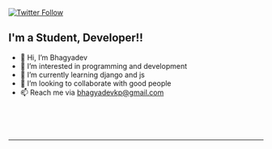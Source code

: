 

<!-- [![Website](https://img.shields.io/website?label=Bhagyadev10.com&style=for-the-badge&url=https%3A%2F%2Fcodestackr.com)](https://codestackr.com) -->
[![Twitter Follow](https://img.shields.io/twitter/follow/Bhagyadev10?color=1DA1F2&logo=twitter&style=for-the-badge)](https://twitter.com/intent/follow?original_referer=https%3A%2F%2Fgithub.com%2FBhagyadev&screen_name=Bhagyadev10)

## I'm a Student, Developer!!

- 👋 Hi, I’m Bhagyadev
- 👀 I’m interested in programming and development
- 🌱 I’m currently learning django and js
- 💞️ I’m looking to collaborate with good people
- 📫 Reach me via bhagyadevkp@gmail.com

<!-- ### Connect with me:

[<img align="left" alt="Dev.com" width="22px" src="https://raw.githubusercontent.com/iconic/open-iconic/master/svg/globe.svg" />][website]
[<img align="left" alt="BhaDevgyadev | YouTube" width="22px" src="https://cdn.jsdelivr.net/npm/simple-icons@v3/icons/youtube.svg" />][youtube]
[<img align="left" alt="Dev | Twitter" width="22px" src="https://cdn.jsdelivr.net/npm/simple-icons@v3/icons/twitter.svg" />][twitter]
[<img align="left" alt="Dev | LinkedIn" width="22px" src="https://cdn.jsdelivr.net/npm/simple-icons@v3/icons/linkedin.svg" />][linkedin]
[<img align="left" alt="Dev | Instagram" width="22px" src="https://cdn.jsdelivr.net/npm/simple-icons@v3/icons/instagram.svg" />][instagram] -->

<br />
<br />
<br />

---

<!-- <details>
  <summary>Recent GitHub Activity</summary> -->
  
<!--START_SECTION:activity-->
<!-- 1. 🗣 Commented on [#2](https://github.com/codeSTACKr/portfolio-sass/issues/2) in [codeSTACKr/portfolio-sass](https://github.com/codeSTACKr/portfolio-sass)
2. ❗️ Closed issue [#2](https://github.com/codeSTACKr/portfolio-sass/issues/2) in [codeSTACKr/portfolio-sass](https://github.com/codeSTACKr/portfolio-sass)
3. ❌ Closed PR [#11](https://github.com/codeSTACKr/free-developer-resources/pull/11) in [codeSTACKr/free-developer-resources](https://github.com/codeSTACKr/free-developer-resources)
4. 🗣 Commented on [#11](https://github.com/codeSTACKr/free-developer-resources/issues/11) in [codeSTACKr/free-developer-resources](https://github.com/codeSTACKr/free-developer-resources)
5. 🎉 Merged PR [#10](https://github.com/codeSTACKr/free-developer-resources/pull/10) in [codeSTACKr/free-developer-resources](https://github.com/codeSTACKr/free-developer-resources)
END_SECTION:activity -->

</details>
